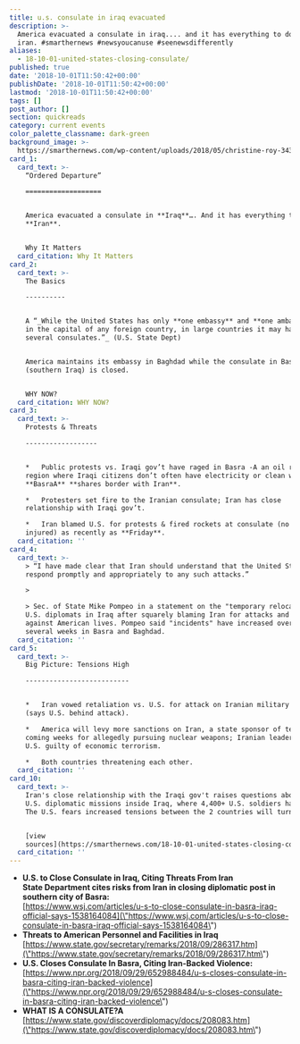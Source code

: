 ```yaml
---
title: u.s. consulate in iraq evacuated
description: >-
  America evacuated a consulate in iraq.... and it has everything to do with
  iran. #smarthernews #newsyoucanuse #seenewsdifferently
aliases:
  - 18-10-01-united-states-closing-consulate/
published: true
date: '2018-10-01T11:50:42+00:00'
publishDate: '2018-10-01T11:50:42+00:00'
lastmod: '2018-10-01T11:50:42+00:00'
tags: []
post_author: []
section: quickreads
category: current events
color_palette_classname: dark-green
background_image: >-
  https://smarthernews.com/wp-content/uploads/2018/05/christine-roy-343235-unsplash-scaled.jpg
card_1:
  card_text: >-
    “Ordered Departure”

    ===================


    America evacuated a consulate in **Iraq**…. And it has everything to do with
    **Iran**.


    Why It Matters
  card_citation: Why It Matters
card_2:
  card_text: >-
    The Basics

    ----------


    A “_While the United States has only **one embassy** and **one ambassador**
    in the capital of any foreign country, in large countries it may have
    several consulates.”_ (U.S. State Dept)


    America maintains its embassy in Baghdad while the consulate in Basra
    (southern Iraq) is closed.


    WHY NOW?
  card_citation: WHY NOW?
card_3:
  card_text: >-
    Protests & Threats

    ------------------


    *   Public protests vs. Iraqi gov’t have raged in Basra -A an oil rich
    region where Iraqi citizens don’t often have electricity or clean water.
    **BasraA** **shares border with Iran**.

    *   Protesters set fire to the Iranian consulate; Iran has close
    relationship with Iraqi gov’t.

    *   Iran blamed U.S. for protests & fired rockets at consulate (no one was
    injured) as recently as **Friday**.
  card_citation: ''
card_4:
  card_text: >-
    > “I have made clear that Iran should understand that the United States will
    respond promptly and appropriately to any such attacks.”

    > 

    > Sec. of State Mike Pompeo in a statement on the "temporary relocation" of
    U.S. diplomats in Iraq after squarely blaming Iran for attacks and threats
    against American lives. Pompeo said "incidents" have increased over the last
    several weeks in Basra and Baghdad.
  card_citation: ''
card_5:
  card_text: >-
    Big Picture: Tensions High

    --------------------------


    *   Iran vowed retaliation vs. U.S. for attack on Iranian military parade
    (says U.S. behind attack).

    *   America will levy more sanctions on Iran, a state sponsor of terror, in
    coming weeks for allegedly pursuing nuclear weapons; Iranian leadership says
    U.S. guilty of economic terrorism.

    *   Both countries threatening each other.
  card_citation: ''
card_10:
  card_text: >-
    Iran's close relationship with the Iraqi gov't raises questions about future
    U.S. diplomatic missions inside Iraq, where 4,400+ U.S. soldiers have died.
    The U.S. fears increased tensions between the 2 countries will turn deadly.


    [view
    sources](https://smarthernews.com/18-10-01-united-states-closing-consulate/)
  card_citation: ''
---
```

*   **U.S. to Close Consulate in Iraq, Citing Threats From Iran**  
    **State Department cites risks from Iran in closing diplomatic post in southern city of Basra:**  
    [https://www.wsj.com/articles/u-s-to-close-consulate-in-basra-iraq-official-says-1538164084](\"https://www.wsj.com/articles/u-s-to-close-consulate-in-basra-iraq-official-says-1538164084\")
*   **Threats to American Personnel and Facilities in Iraq**  
    [https://www.state.gov/secretary/remarks/2018/09/286317.htm](\"https://www.state.gov/secretary/remarks/2018/09/286317.htm\")
*   **U.S. Closes Consulate In Basra, Citing Iran-Backed Violence:**  
    [https://www.npr.org/2018/09/29/652988484/u-s-closes-consulate-in-basra-citing-iran-backed-violence](\"https://www.npr.org/2018/09/29/652988484/u-s-closes-consulate-in-basra-citing-iran-backed-violence\")
*   **WHAT IS A CONSULATE?A**  
    [https://www.state.gov/discoverdiplomacy/docs/208083.htm](\"https://www.state.gov/discoverdiplomacy/docs/208083.htm\")